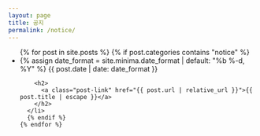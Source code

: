 ```yaml
---
layout: page
title: 공지
permalink: /notice/
---
```


  <ul class="post-list">
    {% for post in site.posts %}
      {% if post.categories contains "notice" %}
      <li>
        {% assign date_format = site.minima.date_format | default: "%b %-d, %Y" %}
        <span class="post-meta">{{ post.date | date: date_format }}</span>

        <h2>
          <a class="post-link" href="{{ post.url | relative_url }}">{{ post.title | escape }}</a>
        </h2>
      </li>
      {% endif %}
    {% endfor %}
  </ul>